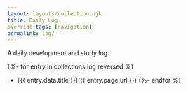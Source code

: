 ```yaml
---
layout: layouts/collection.njk
title: Daily Log
override:tags: [navigation]
permalink: log/
---
```


A daily development and study log.

{%- for entry in collections.log reversed %}
* [{{ entry.data.title }}]({{ entry.page.url }})
{%- endfor %}
